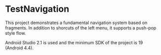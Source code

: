 # TestNavigation

This project demonstrates a fundamental navigation system based on fragments. 
In addition to shorcuts of the left menu, it supports a push-pop style flow.

Android Studio 2.1 is used and the minimum SDK of the project is 19 (Android 4.4).


